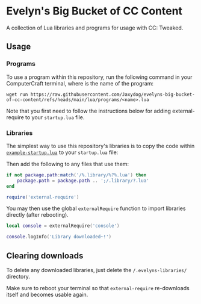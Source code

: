 # Evelyn's Big Bucket of CC Content

A collection of Lua libraries and programs for usage with CC: Tweaked.

## Usage

### Programs

To use a program within this repository,
run the following command in your ComputerCraft terminal,
where <name> is the name of the program:

```
wget run https://raw.githubusercontent.com/Jaxydog/evelyns-big-bucket-of-cc-content/refs/heads/main/lua/programs/<name>.lua
```

Note that you first need to follow the instructions below
for adding external-require to your `startup.lua` file.

### Libraries

The simplest way to use this repository's libraries
is to copy the code within [`example-startup.lua`](./lua/example-startup.lua)
to your `startup.lua` file:

Then add the following to any files that use them:

```lua
if not package.path:match('/%.library/%?%.lua') then
    package.path = package.path .. ';/.library/?.lua'
end

require('external-require')
```

You may then use the global `externalRequire` function to import libraries directly (after rebooting).

```lua
local console = externalRequire('console')

console.logInfo('Library downloaded~!')
```

## Clearing downloads

To delete any downloaded libraries,
just delete the `/.evelyns-libraries/` directory.

Make sure to reboot your terminal so that
`external-require` re-downloads itself and becomes usable again.
